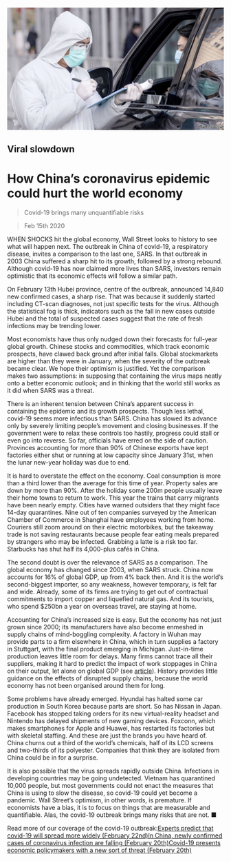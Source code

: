 ![](./images/20200215_LDP501.jpg)

## Viral slowdown

# How China’s coronavirus epidemic could hurt the world economy

> Covid-19 brings many unquantifiable risks

> Feb 15th 2020

WHEN SHOCKS hit the global economy, Wall Street looks to history to see what will happen next. The outbreak in China of covid-19, a respiratory disease, invites a comparison to the last one, SARS. In that outbreak in 2003 China suffered a sharp hit to its growth, followed by a strong rebound. Although covid-19 has now claimed more lives than SARS, investors remain optimistic that its economic effects will follow a similar path.

On February 13th Hubei province, centre of the outbreak, announced 14,840 new confirmed cases, a sharp rise. That was because it suddenly started including CT-scan diagnoses, not just specific tests for the virus. Although the statistical fog is thick, indicators such as the fall in new cases outside Hubei and the total of suspected cases suggest that the rate of fresh infections may be trending lower.

Most economists have thus only nudged down their forecasts for full-year global growth. Chinese stocks and commodities, which track economic prospects, have clawed back ground after initial falls. Global stockmarkets are higher than they were in January, when the severity of the outbreak became clear. We hope their optimism is justified. Yet the comparison makes two assumptions: in supposing that containing the virus maps neatly onto a better economic outlook; and in thinking that the world still works as it did when SARS was a threat.

There is an inherent tension between China’s apparent success in containing the epidemic and its growth prospects. Though less lethal, covid-19 seems more infectious than SARS. China has slowed its advance only by severely limiting people’s movement and closing businesses. If the government were to relax these controls too hastily, progress could stall or even go into reverse. So far, officials have erred on the side of caution. Provinces accounting for more than 90% of Chinese exports have kept factories either shut or running at low capacity since January 31st, when the lunar new-year holiday was due to end.

It is hard to overstate the effect on the economy. Coal consumption is more than a third lower than the average for this time of year. Property sales are down by more than 90%. After the holiday some 200m people usually leave their home towns to return to work. This year the trains that carry migrants have been nearly empty. Cities have warned outsiders that they might face 14-day quarantines. Nine out of ten companies surveyed by the American Chamber of Commerce in Shanghai have employees working from home. Couriers still zoom around on their electric motorbikes, but the takeaway trade is not saving restaurants because people fear eating meals prepared by strangers who may be infected. Grabbing a latte is a risk too far. Starbucks has shut half its 4,000-plus cafés in China.

The second doubt is over the relevance of SARS as a comparison. The global economy has changed since 2003, when SARS struck. China now accounts for 16% of global GDP, up from 4% back then. And it is the world’s second-biggest importer, so any weakness, however temporary, is felt far and wide. Already, some of its firms are trying to get out of contractual commitments to import copper and liquefied natural gas. And its tourists, who spend $250bn a year on overseas travel, are staying at home.

Accounting for China’s increased size is easy. But the economy has not just grown since 2000; its manufacturers have also become enmeshed in supply chains of mind-boggling complexity. A factory in Wuhan may provide parts to a firm elsewhere in China, which in turn supplies a factory in Stuttgart, with the final product emerging in Michigan. Just-in-time production leaves little room for delays. Many firms cannot trace all their suppliers, making it hard to predict the impact of work stoppages in China on their output, let alone on global GDP (see [article](https://www.economist.com//international/2020/02/13/chinas-neighbours-are-rushing-to-contain-the-spread-of-the-new-coronavirus)). History provides little guidance on the effects of disrupted supply chains, because the world economy has not been organised around them for long.

Some problems have already emerged. Hyundai has halted some car production in South Korea because parts are short. So has Nissan in Japan. Facebook has stopped taking orders for its new virtual-reality headset and Nintendo has delayed shipments of new gaming devices. Foxconn, which makes smartphones for Apple and Huawei, has restarted its factories but with skeletal staffing. And these are just the brands you have heard of. China churns out a third of the world’s chemicals, half of its LCD screens and two-thirds of its polyester. Companies that think they are isolated from China could be in for a surprise.

It is also possible that the virus spreads rapidly outside China. Infections in developing countries may be going undetected. Vietnam has quarantined 10,000 people, but most governments could not enact the measures that China is using to slow the disease, so covid-19 could yet become a pandemic. Wall Street’s optimism, in other words, is premature. If economists have a bias, it is to focus on things that are measurable and quantifiable. Alas, the covid-19 outbreak brings many risks that are not. ■

Read more of our coverage of the covid-19 outbreak:[Experts predict that covid-19 will spread more widely (February 22nd)](https://www.economist.com//international/2020/02/22/experts-predict-that-covid-19-will-spread-more-widely)[In China, newly confirmed cases of coronavirus infection are falling (February 20th)](https://www.economist.com//china/2020/02/22/in-china-newly-confirmed-cases-of-coronavirus-infection-are-falling)[Covid-19 presents economic policymakers with a new sort of threat (February 20th)](https://www.economist.com//finance-and-economics/2020/02/22/covid-19-presents-economic-policymakers-with-a-new-sort-of-threat)[](https://www.economist.com//leaders/2020/02/15/how-chinas-coronavirus-epidemic-could-hurt-the-world-economy)